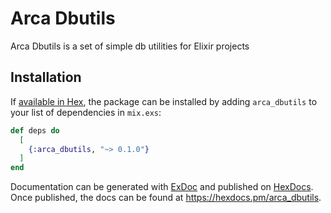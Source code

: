 # Arca Dbutils

Arca Dbutils is a set of simple db utilities for Elixir projects

## Installation

If [available in Hex](https://hex.pm/docs/publish), the package can be installed
by adding `arca_dbutils` to your list of dependencies in `mix.exs`:

```elixir
def deps do
  [
    {:arca_dbutils, "~> 0.1.0"}
  ]
end
```

Documentation can be generated with [ExDoc](https://github.com/elixir-lang/ex_doc)
and published on [HexDocs](https://hexdocs.pm). Once published, the docs can
be found at <https://hexdocs.pm/arca_dbutils>.
